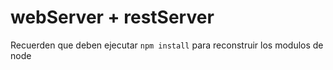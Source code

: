 # webServer + restServer

Recuerden que deben ejecutar ```` npm install ```` para reconstruir los modulos de node 